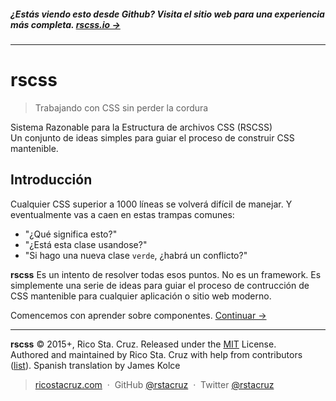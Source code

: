 ##### ¿Estás viendo esto desde Github? Visita el sitio web para una experiencia más completa. **[rscss.io →](http://rscss.io)**
<!-- {h5: style='display:none'} -->

----
<!-- {hr: style='display:none'} -->

# rscss

<!-- {h1:.massive-header.-with-tagline} -->

> Trabajando con CSS sin perder la cordura

Sistema Razonable para la Estructura de archivos CSS (RSCSS)<br>
Un conjunto de ideas simples para guiar el proceso de construir CSS mantenible.

Introducción
------------

Cualquier CSS superior a 1000 líneas se volverá difícil de manejar. Y eventualmente vas a caen en estas trampas comunes:

* "¿Qué significa esto?"
* "¿Está esta clase usandose?"
* "Si hago una nueva clase `verde`, ¿habrá un conflicto?"

**rscss** Es un intento de resolver todas esos puntos. No es un framework. Es simplemente una serie de ideas para guiar el proceso de contrucción de CSS mantenible para cualquier aplicación o sitio web moderno.

Comencemos con aprender sobre componentes.
[Continuar →](docs/components.md)
<!-- {p:.pull-box} -->

----
<!-- {hr: style='display:none'} -->

**rscss** © 2015+, Rico Sta. Cruz. Released under the [MIT] License.<br>
Authored and maintained by Rico Sta. Cruz with help from contributors ([list][contributors]).
Spanish translation by James Kolce
<!-- {p: style='display:none'} -->

> [ricostacruz.com](http://ricostacruz.com) &nbsp;&middot;&nbsp;
> GitHub [@rstacruz](https://github.com/rstacruz) &nbsp;&middot;&nbsp;
> Twitter [@rstacruz](https://twitter.com/rstacruz)
<!-- {blockquote: style='display:none'} -->

[MIT]: http://mit-license.org/
[contributors]: http://github.com/rstacruz/rscss/contributors
